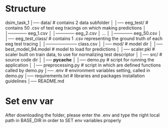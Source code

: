# Structure
dsim_task_1
│── data/             														# contains 2 data subfolder
│   │── eeg_test/     														# contains 50 .csv of test eeg tracings on which making predictions
│        │────── eeg_1.csv
│        │────── eeg_2.csv
│        ...
│        │────── eeg_50.csv
│   │── eeg_test_class/ 													# contains 1 .csv representing the ground truth of each eeg test tracing 
│        │────────── class.csv 
│
│── mod/            														# model dir
│   │── best_model_94.model   												# model to load for predictions
│   │── scaler.pkl    														# scaler built on train data, to use for normalizing test descriptor
│
│── src/             														# source code dir
│   │── __pycache__
│   │── demo.py 															# script for running the application
│   │── preprocessing.py 													# script in which are defined functions called by demo.py
│── .env              														# environment variables setting, called in demo.py
│── requirements.txt  														# libraries and packages installation guidelines
│── README.md         

# Set env var
After downloading the folder, please enter the .env and type the right local path 
in BASE_DIR in order to SET env variables properly
